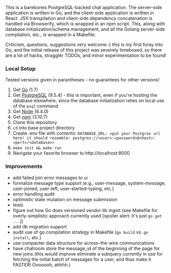 This is a barebones PostgreSQL-backed chat application. The server-side application is written in Go, and the client-side application is written in React. JSX transpilation and client-side dependency concatenation is handled via Browserify, which is wrapped in an npm script. This, along with database initialization/schema management, and all the Golang server-side compilation, etc., is wrapped in a Makefile.

Criticism, questions, suggestions very welcome :) this is my first foray into Go, and the initial release of this project was severely timeboxed, so there are a lot of hacks, straggler TODOs, and minor experimentation to be found!

### Local Setup

Tested versions given in parantheses - no guarantees for other versions!

 1. Get [Go](https://golang.org/) (1.7)
 2. Get [PostgreSQL](https://www.postgresql.org/) (9.5.4) - this is important, even if you're hosting the database elsewhere, since the database initialization relies on local use of the `psql` command
 3. Get [Node](https://nodejs.org) (6.4.0)
 4. Get [npm](https://npmjs.com) (3.10.7)
 5. Clone this repository
 6. `cd` into base project directory
 7. Create .env file with contents: `DATABASE_URL: <put your Postgres url here! it should resemble: postgres://<user>:<password>@<host>:<port>/<database>>`
 8. `make init && make run`
 9. Navigate your favorite browser to http://localhost:8000

### Improvements

 * add failed join error messages to ui
 * formalize message type support (e.g., user-message, system-message, user-joined, user-left, user-started-typing, etc.)
 * error handling audit
 * optimistic state mutation on message submission
 * tests
 * figure out how Go does versioned vendor lib mgmt (see Makefile for overly-simplistic approach currently used [spoiler alert: it's just `go get ...`])
 * add db migration support
 * audit use of go compilation strategy in Makefile (`go build` vs. `go install`, etc.)
 * use compacter data structure for across-the-wire communications
 * have chatroom store the message_id of the beginning of the page for new joins (this would improve eliminate a subquery currently in use for fetching the initial batch of messages for a user, and thus make it FASTER! Ooooooh, ahhhh.)
